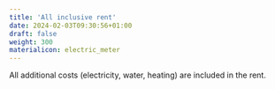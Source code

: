 ```yaml
---
title: 'All inclusive rent'
date: 2024-02-03T09:30:56+01:00
draft: false
weight: 300
materialicon: electric_meter
---
```


All additional costs (electricity, water, heating) are included in the rent.
